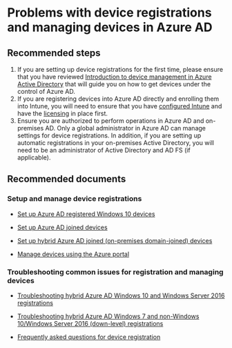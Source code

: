 <properties
    pageTitle="Problems with device registrations and managing devices in Azure AD"
    description="Device registration"
    service="microsoft.aad"
    resource="Microsoft_AAD_IAM"
    authors="spunukol"
    displayOrder=""
    selfHelpType="generic"
    supportTopicIds="32392474"
    resourceTags=""
    productPesIds="14785,16578"
    cloudEnvironments="public, Fairfax"
	articleId="e3cae983-06b3-42da-a82c-622015a69e4b"
	ownershipId="AzureIdentity_DirectoryObjectManagement"
/>

# Problems with device registrations and managing devices in Azure AD

## **Recommended steps**

1. If you are setting up device registrations for the first time, please ensure that you have reviewed [Introduction to device management in Azure Active Directory](https://docs.microsoft.com/azure/active-directory/device-management-introduction) that will guide you on how to get devices under the control of Azure AD.
2. If you are registering devices into Azure AD directly and enrolling them into Intune, you will need to ensure that you have [configured Intune](https://docs.microsoft.com/intune/get-started/start-with-a-paid-subscription-to-microsoft-intune) and have the [licensing](https://docs.microsoft.com/intune/get-started/start-with-a-paid-subscription-to-microsoft-intune-step-3) in place first.
3. Ensure you are authorized to perform operations in Azure AD and on-premises AD. Only a global administrator in Azure AD can manage settings for device registrations. In addition, if you are setting up automatic registrations in your on-premises Active Directory, you will need to be an administrator of Active Directory and AD FS (if applicable).


## **Recommended documents**

### Setup and manage device registrations ###

* [Set up Azure AD registered Windows 10 devices](https://docs.microsoft.com/azure/active-directory/devices/azuread-joined-devices-frx)

* [Set up Azure AD joined devices](https://docs.microsoft.com/azure/active-directory/hybrid/how-to-connect-device-options)

* [Set up hybrid Azure AD joined (on-premises domain-joined) devices](https://docs.microsoft.com/azure/active-directory/device-management-hybrid-azuread-joined-devices-setup)

* [Manage devices using the Azure portal](https://docs.microsoft.com/azure/active-directory/device-management-azure-portal)

### Troubleshooting common issues for registration and managing devices ###

* [Troubleshooting hybrid Azure AD Windows 10 and Windows Server 2016 registrations](https://docs.microsoft.com/azure/active-directory/device-management-troubleshoot-hybrid-join-windows-current)

* [Troubleshooting hybrid Azure AD Windows 7 and non-Windows 10/Windows Server 2016 (down-level) registrations](https://docs.microsoft.com/azure/active-directory/device-management-troubleshoot-hybrid-join-windows-legacy)

* [Frequently asked questions for device registration](https://docs.microsoft.com/azure/active-directory/device-management-faq)

